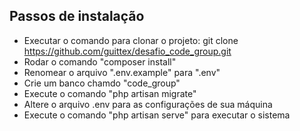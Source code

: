 ## Passos de instalação

- Executar o comando para clonar o projeto: git clone https://github.com/guittex/desafio_code_group.git
- Rodar o comando "composer install"
- Renomear o arquivo ".env.example" para ".env"
- Crie um banco chamdo "code_group"
- Execute o comando "php artisan migrate"
- Altere o arquivo .env para as configurações de sua máquina
- Execute o comando "php artisan serve" para executar o sistema